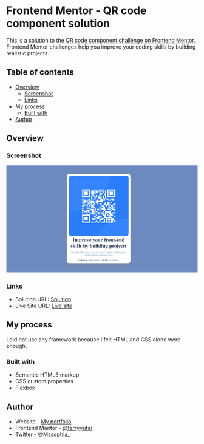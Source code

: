 # Frontend Mentor - QR code component solution

This is a solution to the [QR code component challenge on Frontend Mentor](https://www.frontendmentor.io/challenges/qr-code-component-iux_sIO_H). Frontend Mentor challenges help you improve your coding skills by building realistic projects. 

## Table of contents

- [Overview](#overview)
  - [Screenshot](#screenshot)
  - [Links](#links)
- [My process](#my-process)
  - [Built with](#built-with)
- [Author](#author)



## Overview

### Screenshot

![](./Screenshot.png)


### Links

- Solution URL: [Solution](https://github.com/terryyufei/frontend_mentor/tree/main/qr_component)
- Live Site URL: [Live site](https://terryyufei.github.io/frontend_mentor/)

## My process

I did not use any framework because I felt HTML and CSS alone were enough.

### Built with

- Semantic HTML5 markup
- CSS custom properties
- Flexbox

## Author

- Website - [My portfolio](https://portfolio-tau-two-84.vercel.app/)
- Frontend Mentor - [@terryyufei](https://www.frontendmentor.io/profile/terryyufei)
- Twitter - [@Mssophia_](https://twitter.com/Mssophia_)


